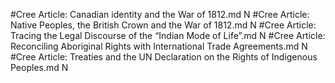 #Cree
Article: Canadian identity and the War of 1812.md N
#Cree
Article: Native Peoples, the British Crown and the War of 1812.md N
#Cree
Article: Tracing the Legal Discourse of the “Indian Mode of Life”.md N
#Cree
Article: Reconciling Aboriginal Rights with International Trade Agreements.md N
#Cree
Article: Treaties and the UN Declaration on the Rights of Indigenous Peoples.md N
